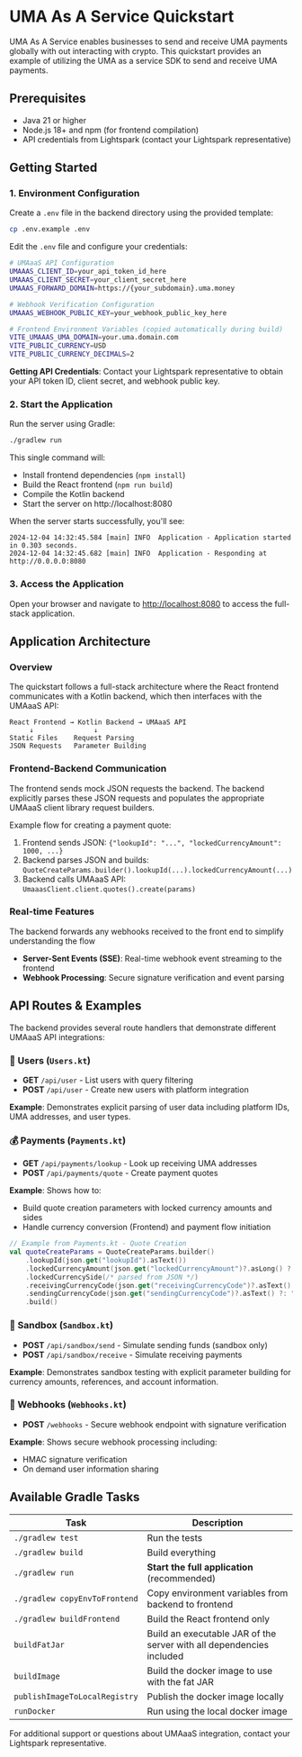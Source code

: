 # UMA As A Service Quickstart

UMA As A Service enables businesses to send and receive UMA payments globally with out interacting with crypto.
This quickstart provides an example of utilizing the UMA as a service SDK to send and receive UMA
payments.

## Prerequisites

- Java 21 or higher
- Node.js 18+ and npm (for frontend compilation)
- API credentials from Lightspark (contact your Lightspark representative)

## Getting Started

### 1. Environment Configuration

Create a `.env` file in the backend directory using the provided template:

```bash
cp .env.example .env
```

Edit the `.env` file and configure your credentials:

```bash
# UMAaaS API Configuration
UMAAAS_CLIENT_ID=your_api_token_id_here
UMAAAS_CLIENT_SECRET=your_client_secret_here
UMAAAS_FORWARD_DOMAIN=https://{your_subdomain}.uma.money

# Webhook Verification Configuration
UMAAAS_WEBHOOK_PUBLIC_KEY=your_webhook_public_key_here

# Frontend Environment Variables (copied automatically during build)
VITE_UMAAAS_UMA_DOMAIN=your.uma.domain.com
VITE_PUBLIC_CURRENCY=USD
VITE_PUBLIC_CURRENCY_DECIMALS=2
```

**Getting API Credentials**: Contact your Lightspark representative to obtain your API token ID, client secret, and webhook public key.

### 2. Start the Application

Run the server using Gradle:

```bash
./gradlew run
```

This single command will:
- Install frontend dependencies (`npm install`)
- Build the React frontend (`npm run build`)
- Compile the Kotlin backend
- Start the server on http://localhost:8080

When the server starts successfully, you'll see:

```
2024-12-04 14:32:45.584 [main] INFO  Application - Application started in 0.303 seconds.
2024-12-04 14:32:45.682 [main] INFO  Application - Responding at http://0.0.0.0:8080
```

### 3. Access the Application

Open your browser and navigate to [http://localhost:8080](http://localhost:8080) to access the full-stack application.

## Application Architecture

### Overview

The quickstart follows a full-stack architecture where the React frontend communicates with a Kotlin backend, which then interfaces with the UMAaaS API:

```
React Frontend → Kotlin Backend → UMAaaS API
     ↓               ↓
Static Files    Request Parsing
JSON Requests   Parameter Building
```

### Frontend-Backend Communication

The frontend sends mock JSON requests the backend. The backend explicitly parses these JSON requests and populates the appropriate UMAaaS client library request builders. 

Example flow for creating a payment quote:
1. Frontend sends JSON: `{"lookupId": "...", "lockedCurrencyAmount": 1000, ...}`
2. Backend parses JSON and builds: `QuoteCreateParams.builder().lookupId(...).lockedCurrencyAmount(...)`
3. Backend calls UMAaaS API: `UmaaasClient.client.quotes().create(params)`

### Real-time Features
The backend forwards any webhooks received to the front end to simplify understanding the flow

- **Server-Sent Events (SSE)**: Real-time webhook event streaming to the frontend
- **Webhook Processing**: Secure signature verification and event parsing

## API Routes & Examples

The backend provides several route handlers that demonstrate different UMAaaS API integrations:

### 🏦 Users (`Users.kt`)
- **GET** `/api/user` - List users with query filtering
- **POST** `/api/user` - Create new users with platform integration

**Example**: Demonstrates explicit parsing of user data including platform IDs, UMA addresses, and user types.

### 💰 Payments (`Payments.kt`)
- **GET** `/api/payments/lookup` - Look up receiving UMA addresses
- **POST** `/api/payments/quote` - Create payment quotes

**Example**: Shows how to:
- Build quote creation parameters with locked currency amounts and sides
- Handle currency conversion (Frontend) and payment flow initiation

```kotlin
// Example from Payments.kt - Quote Creation
val quoteCreateParams = QuoteCreateParams.builder()
    .lookupId(json.get("lookupId").asText())
    .lockedCurrencyAmount(json.get("lockedCurrencyAmount")?.asLong() ?: 0L)
    .lockedCurrencySide(/* parsed from JSON */)
    .receivingCurrencyCode(json.get("receivingCurrencyCode")?.asText() ?: "")
    .sendingCurrencyCode(json.get("sendingCurrencyCode")?.asText() ?: "")
    .build()
```

### 🧪 Sandbox (`Sandbox.kt`)
- **POST** `/api/sandbox/send` - Simulate sending funds (sandbox only)
- **POST** `/api/sandbox/receive` - Simulate receiving payments

**Example**: Demonstrates sandbox testing with explicit parameter building for currency amounts, references, and account information.

### 🔗 Webhooks (`Webhooks.kt`)
- **POST** `/webhooks` - Secure webhook endpoint with signature verification

**Example**: Shows secure webhook processing including:
- HMAC signature verification
- On demand user information sharing

## Available Gradle Tasks

| Task                          | Description                                                          |
| -------------------------------|---------------------------------------------------------------------- |
| `./gradlew test`              | Run the tests                                                        |
| `./gradlew build`             | Build everything                                                     |
| `./gradlew run`               | **Start the full application** (recommended)                        |
| `./gradlew copyEnvToFrontend` | Copy environment variables from backend to frontend                  |
| `./gradlew buildFrontend`     | Build the React frontend only                                       |
| `buildFatJar`                 | Build an executable JAR of the server with all dependencies included |
| `buildImage`                  | Build the docker image to use with the fat JAR                       |
| `publishImageToLocalRegistry` | Publish the docker image locally                                     |
| `runDocker`                   | Run using the local docker image                                     |

For additional support or questions about UMAaaS integration, contact your Lightspark representative.
